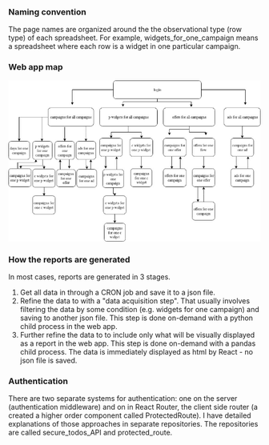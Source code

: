 ### Naming convention 

The page names are organized around the the observational type (row
type) of each spreadsheet. For example, widgets_for_one_campaign means a
spreadsheet where each row is a widget in one particular campaign. 

### Web app map 

![Alt text](/full_dashboard_map.jpg)

### How the reports are generated

In most cases, reports are generated in 3 stages. 
1. Get all data in through a CRON job and save it to a json file. 
2. Refine the data to with a "data acquisition step". That usually involves
   filtering the data by some condition (e.g. widgets for one campaign) and
saving to another json file. This step is done on-demand with a python child process
in the web app. 
3. Further refine the data to to include only what will be visually displayed
   as a report in the web app. This step is done on-demand with a pandas child
process. The data is immediately displayed as html by React - no json file is
saved. 

### Authentication

There are two separate systems for authentication: one on the server
(authentication middleware) and on in React Router, the client side router (a created a higher order
component called ProtectedRoute). I have detailed explanations of those approaches
in separate repositories. The repositories are called secure_todos_API and
protected_route. 
